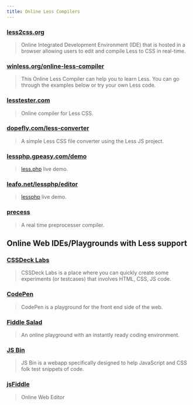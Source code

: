 ```yaml
---
title: Online Less Compilers
---
```


### [less2css.org](http://less2css.org/)
> Online Integrated Development Environment (IDE) that is hosted in a browser allowing users to edit and compile Less to CSS in real-time.

### [winless.org/online-less-compiler](http://winless.org/online-less-compiler)
> This Online Less Compiler can help you to learn Less. You can go through the examples below or try your own Less code.

### [lesstester.com](http://lesstester.com/)
> Online compiler for Less CSS.

### [dopefly.com/less-converter](http://www.dopefly.com/less-converter/less-converter.html)
> A simple Less CSS file converter using the Less JS project.

### [lessphp.gpeasy.com/demo](http://lessphp.gpeasy.com/demo)
> [less.php](http://lessphp.gpeasy.com/) live demo.

### [leafo.net/lessphp/editor](http://leafo.net/lessphp/editor.html)
> [lessphp](http://leafo.net/lessphp/) live demo.

### [precess](http://precess.co/)
> A real time preprocesser compiler. 

## Online Web IDEs/Playgrounds with Less support

### [CSSDeck Labs](http://cssdeck.com/labs)
> CSSDeck Labs is a place where you can quickly create some experiments (or testcases) that involves HTML, CSS, JS code.

### [CodePen](http://codepen.io)
> CodePen is a playground for the front end side of the web.

### [Fiddle Salad](http://fiddlesalad.com/less/)
> An online playground with an instantly ready coding environment.

### [JS Bin](http://jsbin.com)
> JS Bin is a webapp specifically designed to help JavaScript and CSS folk test snippets of code.

### [jsFiddle](http://jsfiddle.net/T2Xe9/)
> Online Web Editor
